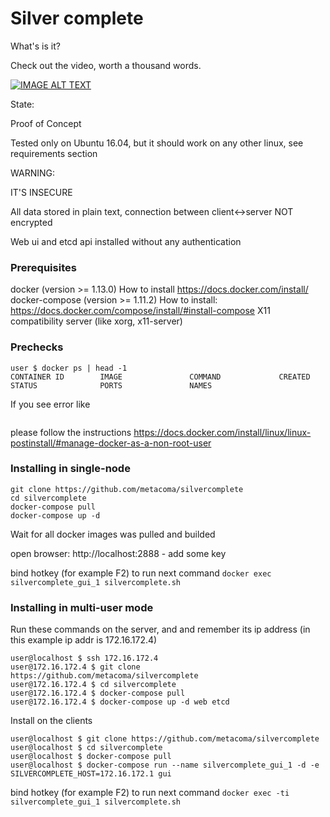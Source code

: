 # Silver complete

What's is it?

  Check out the video, worth a thousand words.

  [![IMAGE ALT TEXT](http://img.youtube.com/vi/ca7T0bXptU8/0.jpg)](http://www.youtube.com/watch?v=ca7T0bXptU8 "Silvercomplete demo")

State:

  Proof of Concept

  Tested only on Ubuntu 16.04, but it should work on any other linux, see requirements section


WARNING:

  IT'S INSECURE

  All data stored in plain text, connection between client<->server NOT encrypted

  Web ui and etcd api installed without any authentication

### Prerequisites
  docker (version >= 1.13.0)
    How to install https://docs.docker.com/install/
  docker-compose (version >= 1.11.2)
    How to install: https://docs.docker.com/compose/install/#install-compose
  X11 compatibility server (like xorg, x11-server)

### Prechecks
```
user $ docker ps | head -1
CONTAINER ID        IMAGE               COMMAND             CREATED             STATUS              PORTS               NAMES
```
If you see error like
```Got permission denied while trying to connect to the Docker daemon socket at unix:///var/run/docker.sock: Get http://%2Fvar%2Frun%2Fdocker.sock/v1.35/containers/json: dial unix /var/run/docker.sock: connect: permission denied
```
please follow the instructions https://docs.docker.com/install/linux/linux-postinstall/#manage-docker-as-a-non-root-user


### Installing in single-node
```
git clone https://github.com/metacoma/silvercomplete
cd silvercomplete
docker-compose pull
docker-compose up -d
```
Wait for all docker images was pulled and builded

open browser: http://localhost:2888 - add some key

bind hotkey (for example F2) to run next command
```docker exec silvercomplete_gui_1 silvercomplete.sh```

### Installing in multi-user mode
Run these commands on the server, and and remember its ip address (in this example ip addr is 172.16.172.4)
```
user@localhost $ ssh 172.16.172.4
user@172.16.172.4 $ git clone https://github.com/metacoma/silvercomplete
user@172.16.172.4 $ cd silvercomplete
user@172.16.172.4 $ docker-compose pull
user@172.16.172.4 $ docker-compose up -d web etcd
```
Install on the clients
```
user@localhost $ git clone https://github.com/metacoma/silvercomplete
user@localhost $ cd silvercomplete
user@localhost $ docker-compose pull
user@localhost $ docker-compose run --name silvercomplete_gui_1 -d -e SILVERCOMPLETE_HOST=172.16.172.1 gui
```

bind hotkey (for example F2) to run next command
```docker exec -ti silvercomplete_gui_1 silvercomplete.sh```

